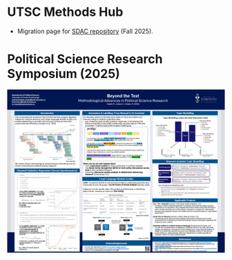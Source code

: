 # UTSC Methods Hub
- Migration page for [SDAC repository](https://github.com/PSSA-SDAC/sdac) (Fall 2025).

# Political Science Research Symposium (2025)
![Research Symposium Poster](https://raw.githubusercontent.com/mcowan38/methods_hub/main/symposium_2025/Beyond%20the%20Text%20(2025).jpg)
